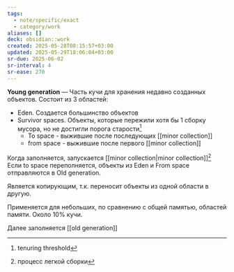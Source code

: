 ```yaml
---
tags:
  - note/specific/exact
  - category/work
aliases: []
deck: obsidian::work
created: 2025-05-28T08:15:57+03:00
updated: 2025-05-29T18:06:04+03:00
sr-due: 2025-06-02
sr-interval: 4
sr-ease: 270
---
```


**Young generation**
—
Часть кучи для хранения недавно созданных объектов.
Состоит из 3 областей:
- Eden. Создается большинство объектов
- Survivor spaces. Объекты, которые пережили хотя бы 1 сборку мусора, но не достигли порога старости[^1]
	- To space - выжившие после последующих [[minor collection]]
	- from space - выжившие после первого [[minor collection]]

Когда заполняется, запускается [[minor collection|minor collection]][^2]
Если to space переполняется, объекты из Eden и From space отправляются в Old generation.

Является копирующим, т.к. переносит объекты из одной области в другую.

Применяется для небольших, по сравнению с общей памятью, областей памяти. Около 10% кучи.

Далее заполняется [[old generation]]

[^1]: tenuring threshold
[^2]: процесс легкой сборки
